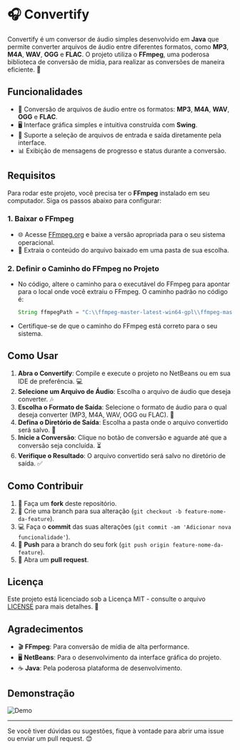 # 🎧 Convertify

Convertify é um conversor de áudio simples desenvolvido em **Java** que permite converter arquivos de áudio entre diferentes formatos, como **MP3**, **M4A**, **WAV**, **OGG** e **FLAC**. O projeto utiliza o **FFmpeg**, uma poderosa biblioteca de conversão de mídia, para realizar as conversões de maneira eficiente. 🎵

## Funcionalidades

- 🔄 Conversão de arquivos de áudio entre os formatos: **MP3**, **M4A**, **WAV**, **OGG** e **FLAC**.
- 🖥️ Interface gráfica simples e intuitiva construída com **Swing**.
- 📂 Suporte a seleção de arquivos de entrada e saída diretamente pela interface.
- 📊 Exibição de mensagens de progresso e status durante a conversão.

## Requisitos

Para rodar este projeto, você precisa ter o **FFmpeg** instalado em seu computador. Siga os passos abaixo para configurar:

### 1. Baixar o FFmpeg

   - 🌐 Acesse [FFmpeg.org](https://ffmpeg.org/download.html) e baixe a versão apropriada para o seu sistema operacional.
   - 📂 Extraia o conteúdo do arquivo baixado em uma pasta de sua escolha.

### 2. Definir o Caminho do FFmpeg no Projeto

   - No código, altere o caminho para o executável do FFmpeg para apontar para o local onde você extraiu o FFmpeg. O caminho padrão no código é:
     ```java
     String ffmpegPath = "C:\\ffmpeg-master-latest-win64-gpl\\ffmpeg-master-latest-win64-gpl\\bin\\ffmpeg.exe";
     ```
   - Certifique-se de que o caminho do FFmpeg está correto para o seu sistema.

## Como Usar

1. **Abra o Convertify**: Compile e execute o projeto no NetBeans ou em sua IDE de preferência. 💻
2. **Selecione um Arquivo de Áudio**: Escolha o arquivo de áudio que deseja converter. 🎶
3. **Escolha o Formato de Saída**: Selecione o formato de áudio para o qual deseja converter (MP3, M4A, WAV, OGG ou FLAC). 🔄
4. **Defina o Diretório de Saída**: Escolha a pasta onde o arquivo convertido será salvo. 📂
5. **Inicie a Conversão**: Clique no botão de conversão e aguarde até que a conversão seja concluída. ⏳
6. **Verifique o Resultado**: O arquivo convertido será salvo no diretório de saída. ✅

## Como Contribuir

1. 🍴 Faça um **fork** deste repositório.
2. 🌱 Crie uma branch para sua alteração (`git checkout -b feature-nome-da-feature`).
3. 💻 Faça o **commit** das suas alterações (`git commit -am 'Adicionar nova funcionalidade'`).
4. 🚀 **Push** para a branch do seu fork (`git push origin feature-nome-da-feature`).
5. 🔄 Abra um **pull request**.

## Licença

Este projeto está licenciado sob a Licença MIT - consulte o arquivo [LICENSE](LICENSE) para mais detalhes. 📄

## Agradecimentos

- 🎬 **FFmpeg**: Para conversão de mídia de alta performance.
- 🖥️ **NetBeans**: Para o desenvolvimento da interface gráfica do projeto.
- ☕ **Java**: Pela poderosa plataforma de desenvolvimento.

## Demonstração

![Demo](![convertify](https://github.com/user-attachments/assets/2cf373e0-b8be-4509-be38-d98eba4106f4)
)

---

Se você tiver dúvidas ou sugestões, fique à vontade para abrir uma issue ou enviar um pull request. 😊
